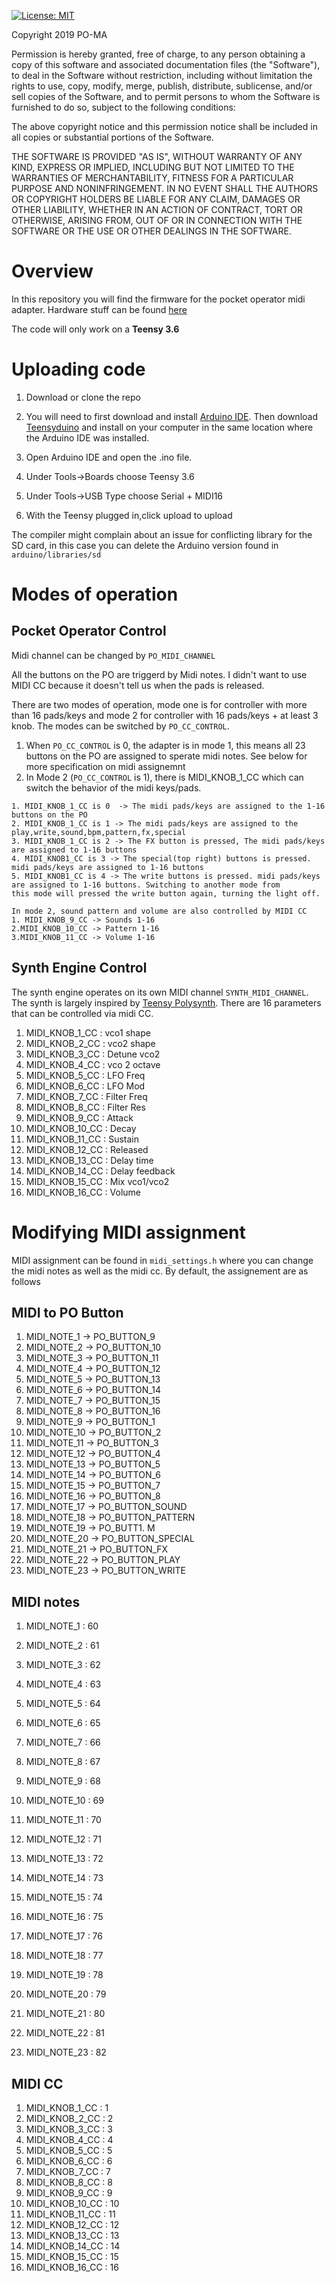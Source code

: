 [![License: MIT](https://img.shields.io/badge/License-MIT-yellow.svg)](https://opensource.org/licenses/MIT)

Copyright 2019 PO-MA

Permission is hereby granted, free of charge, to any person obtaining a copy of this software and associated documentation files (the "Software"), to deal in the Software without restriction, including without limitation the rights to use, copy, modify, merge, publish, distribute, sublicense, and/or sell copies of the Software, and to permit persons to whom the Software is furnished to do so, subject to the following conditions:

The above copyright notice and this permission notice shall be included in all copies or substantial portions of the Software.

THE SOFTWARE IS PROVIDED "AS IS", WITHOUT WARRANTY OF ANY KIND, EXPRESS OR IMPLIED, INCLUDING BUT NOT LIMITED TO THE WARRANTIES OF MERCHANTABILITY, FITNESS FOR A PARTICULAR PURPOSE AND NONINFRINGEMENT. IN NO EVENT SHALL THE AUTHORS OR COPYRIGHT HOLDERS BE LIABLE FOR ANY CLAIM, DAMAGES OR OTHER LIABILITY, WHETHER IN AN ACTION OF CONTRACT, TORT OR OTHERWISE, ARISING FROM, OUT OF OR IN CONNECTION WITH THE SOFTWARE OR THE USE OR OTHER DEALINGS IN THE SOFTWARE.


# Overview

In this repository you will find the firmware for the pocket operator midi adapter. Hardware stuff can be found [here](https://github.com/PO-MIDI-Adapter/midi-adapter-hardware)

The code will only work on a **Teensy 3.6**

# Uploading code
1. Download or clone the repo

2. You will need to first download and install [Arduino IDE](https://www.arduino.cc/en/main/software). Then download [Teensyduino](https://www.pjrc.com/teensy/td_download.html) and install on your computer in the same location where the Arduino IDE was installed.
 
3. Open Arduino IDE and open the .ino file.

4. Under Tools->Boards choose Teensy 3.6

5. Under Tools->USB Type choose Serial + MIDI16

6. With the Teensy plugged in,click upload to upload

The compiler might complain about an issue for conflicting library for the SD card, in this case you can delete the Arduino version found in `arduino/libraries/sd` 

# Modes of operation

## Pocket Operator Control

  Midi channel can be changed by `PO_MIDI_CHANNEL`
  
  All the buttons on the PO are triggerd by Midi notes. I didn't want to use MIDI CC because it doesn't tell us when the pads is   released.
  
  There are two modes of operation, mode one is for controller with more than 16 pads/keys and mode 2 for controller with 16 pads/keys +  at least 3 knob.  The modes can be switched by `PO_CC_CONTROL`.

  1. When `PO_CC_CONTROL` is 0, the adapter is in mode 1, this means all 23 buttons on the PO are assigned to sperate midi notes. See     below for more specification on midi assignemnt
  2. In Mode 2 (`PO_CC_CONTROL` is 1), there is MIDI_KNOB_1_CC which can switch the behavior of the midi keys/pads.
  
    1. MIDI_KNOB_1_CC is 0  -> The midi pads/keys are assigned to the 1-16 buttons on the PO
    2. MIDI_KNOB_1_CC is 1 -> The midi pads/keys are assigned to the play,write,sound,bpm,pattern,fx,special
    3. MIDI_KNOB_1_CC is 2 -> The FX button is pressed, The midi pads/keys are assigned to 1-16 buttons
    4. MIDI_KNOB1_CC is 3 -> The special(top right) buttons is pressed. midi pads/keys are assigned to 1-16 buttons
    5. MIDI_KNOB1_CC is 4 -> The write buttons is pressed. midi pads/keys are assigned to 1-16 buttons. Switching to another mode from        this mode will pressed the write button again, turning the light off.
    
    In mode 2, sound pattern and volume are also controlled by MIDI CC
    1. MIDI_KNOB_9_CC -> Sounds 1-16
    2.MIDI_KNOB_10_CC -> Pattern 1-16
    3.MIDI_KNOB_11_CC -> Volume 1-16
    
## Synth Engine Control
  The synth engine operates on its own MIDI channel `SYNTH_MIDI_CHANNEL`. The synth is largely inspired by [Teensy Polysynth](https://github.com/otem/teensypolysynth). There are 16 parameters that can be controlled via midi CC.
  
 1. MIDI_KNOB_1_CC : vco1 shape
 2. MIDI_KNOB_2_CC : vco2 shape
 3. MIDI_KNOB_3_CC : Detune vco2
 4. MIDI_KNOB_4_CC : vco 2 octave
 5. MIDI_KNOB_5_CC : LFO Freq
 6. MIDI_KNOB_6_CC : LFO Mod
 7. MIDI_KNOB_7_CC : Filter Freq
 8. MIDI_KNOB_8_CC : Filter Res
 9. MIDI_KNOB_9_CC : Attack
 10. MIDI_KNOB_10_CC  : Decay					
 11. MIDI_KNOB_11_CC  : Sustain
 12. MIDI_KNOB_12_CC  : Released
 13. MIDI_KNOB_13_CC  : Delay time
 14. MIDI_KNOB_14_CC  : Delay feedback
 15. MIDI_KNOB_15_CC  : Mix vco1/vco2
 16. MIDI_KNOB_16_CC  : Volume
 

# Modifying MIDI assignment 

MIDI assignment can be found in `midi_settings.h` where you can change the midi notes as well as the midi cc. By default, the assignement are as follows

## MIDI to PO Button
1. MIDI_NOTE_1 -> PO_BUTTON_9
2. MIDI_NOTE_2 -> PO_BUTTON_10
3. MIDI_NOTE_3 -> PO_BUTTON_11
4. MIDI_NOTE_4 -> PO_BUTTON_12
5. MIDI_NOTE_5 -> PO_BUTTON_13
6. MIDI_NOTE_6 -> PO_BUTTON_14
7. MIDI_NOTE_7 -> PO_BUTTON_15
8. MIDI_NOTE_8 -> PO_BUTTON_16
9. MIDI_NOTE_9 -> PO_BUTTON_1
10. MIDI_NOTE_10 -> PO_BUTTON_2
11. MIDI_NOTE_11 -> PO_BUTTON_3
12. MIDI_NOTE_12 -> PO_BUTTON_4
13. MIDI_NOTE_13 -> PO_BUTTON_5
14. MIDI_NOTE_14 -> PO_BUTTON_6
15. MIDI_NOTE_15 -> PO_BUTTON_7
16. MIDI_NOTE_16 -> PO_BUTTON_8
17. MIDI_NOTE_17 -> PO_BUTTON_SOUND
18. MIDI_NOTE_18 -> PO_BUTTON_PATTERN
19. MIDI_NOTE_19 -> PO_BUTT1. M
20. MIDI_NOTE_20 -> PO_BUTTON_SPECIAL
21. MIDI_NOTE_21 -> PO_BUTTON_FX
22. MIDI_NOTE_22 -> PO_BUTTON_PLAY
23. MIDI_NOTE_23 -> PO_BUTTON_WRITE

## MIDI notes 

1. MIDI_NOTE_1 : 60
2. MIDI_NOTE_2 : 61
3. MIDI_NOTE_3 : 62
4. MIDI_NOTE_4 : 63
5. MIDI_NOTE_5 : 64
6. MIDI_NOTE_6 : 65
7. MIDI_NOTE_7 : 66
8. MIDI_NOTE_8 : 67
9. MIDI_NOTE_9 : 68
10. MIDI_NOTE_10 : 69
11. MIDI_NOTE_11 : 70
12. MIDI_NOTE_12 : 71
13. MIDI_NOTE_13 : 72
14. MIDI_NOTE_14 : 73
15. MIDI_NOTE_15 : 74
16. MIDI_NOTE_16 : 75

17. MIDI_NOTE_17 : 76
18. MIDI_NOTE_18 : 77
19. MIDI_NOTE_19 : 78
20. MIDI_NOTE_20 : 79
21. MIDI_NOTE_21 : 80
22. MIDI_NOTE_22 : 81
23. MIDI_NOTE_23 : 82

## MIDI CC

1. MIDI_KNOB_1_CC : 1
2. MIDI_KNOB_2_CC : 2
3. MIDI_KNOB_3_CC : 3
4. MIDI_KNOB_4_CC : 4
5. MIDI_KNOB_5_CC : 5
6. MIDI_KNOB_6_CC : 6
7. MIDI_KNOB_7_CC : 7
8. MIDI_KNOB_8_CC : 8
9. MIDI_KNOB_9_CC : 9
10. MIDI_KNOB_10_CC : 10
11. MIDI_KNOB_11_CC : 11
12. MIDI_KNOB_12_CC : 12
13. MIDI_KNOB_13_CC : 13
14. MIDI_KNOB_14_CC : 14
15. MIDI_KNOB_15_CC : 15
16. MIDI_KNOB_16_CC : 16
